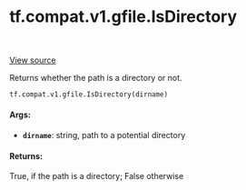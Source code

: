 <div itemscope itemtype="http://developers.google.com/ReferenceObject">
<meta itemprop="name" content="tf.compat.v1.gfile.IsDirectory" />
<meta itemprop="path" content="Stable" />
</div>

# tf.compat.v1.gfile.IsDirectory

<!-- Insert buttons -->

<table class="tfo-notebook-buttons tfo-api" align="left">
</table>

<a target="_blank" href="/code/stable/tensorflow/python/lib/io/file_io.py">View source</a>



<!-- Start diff -->
Returns whether the path is a directory or not.

``` python
tf.compat.v1.gfile.IsDirectory(dirname)
```



<!-- Placeholder for "Used in" -->


#### Args:


* <b>`dirname`</b>: string, path to a potential directory


#### Returns:

True, if the path is a directory; False otherwise
